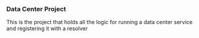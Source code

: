 ### Data Center Project

This is the project that holds all the logic for running a data center service and registering
it with a resolver
